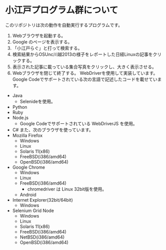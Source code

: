 # 小江戸プログラム群について
このリポジトリは次の動作を自動実行するプログラムです。
  1. Webブラウザを起動する。
  2. Google のページを表示する。
  3. 「小江戸らぐ」と打って検索する。
  4. 検索結果からOSUnc川越2013の様子をレポートした日経Linuxの記事をクリックする。
  5. 表示された記事に載っている集合写真をクリックし、大きく表示させる。
  6. Webブラウザを閉じて終了する。
  WebDriverを使用して実装しています。Google Codeでサポートされている次の言語で記述したコードを載せています。
- Java
  - Selenideを使用。
- Python
- Ruby
- Node.js
  - Google Codeでサポートされている WebDriverJS を使用。
- C#
また、次のブラウザを使っています。
- Mozilla Firefox
  - Windows
  - Linux
  - Solaris 11(x86)
  - FreeBSD(i386/amd64)
  - OpenBSD(i386/amd64)
- Google Chrome
  - Windows
  - Linux
  - FreeBSD(i386/amd64)
    - chromedriver は Linux 32bit版を使用。
  - Android
- Internet Explorer(32bit/64bit)
  - Windows
- Selenium Grid Node
  - Windows
  - Linux
  - Solaris 11(x86)
  - FreeBSD(i386/amd64)
  - NetBSD(i386/amd64)
  - OpenBSD(i386/amd64)

